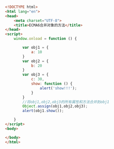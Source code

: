 
<BlogInfo id="178" title="108.ECMA合并对象的方法" author="白日梦想猿" pv=0 read_times=0 pre_cost_time="0分26秒" category="js学习" tag_list="['js学习']" create_time="2021.01.11 17:13:35" update_time="2021.01.11 17:16:08" />

```html
<!DOCTYPE html>
<html lang="en">
<head>
    <meta charset="UTF-8">
    <title>ECMA6合并对象的方法</title>
</head>
<script>
    window.onload = function () {

        var obj1 = {
            a: 10
        }
        var obj2 = {
            b: 20
        }
        var obj3 = {
            c: 30,
            show: function () {
                alert('show!!!');
            }
        }
        //将obj1,obj2,obj3的所有属性和方法合并到obj1
        Object.assign(obj1,obj2,obj3);
        alert(obj1.show());

    }
</script>
<body>

</body>
</html>
```
